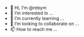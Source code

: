 - 👋 Hi, I’m @rebym
- 👀 I’m interested in ...
- 🌱 I’m currently learning ...
- 💞️ I’m looking to collaborate on ...
- 📫 How to reach me ...

<!---
rebym/rebym is a ✨ special ✨ repository because its `README.md` (this file) appears on your GitHub profile.
You can click the Preview link to take a look at your changes.
--->
